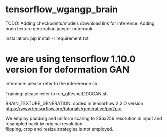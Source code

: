 # tensorflow_wgangp_brain

TODO:
Adding checkpoints/models download link for inference. 
Adding brain texture generation jupyter notebook. 


Installation:
pip install -r requirement.txt
# we are using tensorflow 1.10.0 version for deformation GAN

Inference:
please refer to the infererence.sh

Training:
please refer to run_gResnetDDCGAN.sh

BRAIN_TEXTURE_GENERATION:
coded in tensorflow 2.2.0 version  
https://www.tensorflow.org/tutorials/generative/pix2pix.  

We employ padding and uniform scaling to 256x256 resolution in input and resampled back to original resolution.  
flipping, crop and resize strategies is not employed.  


